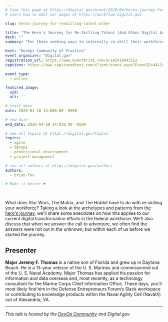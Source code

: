 ```yaml
---
# View this page at https://digital.gov/event/2020/04/heros-journey-for-reskilling-talent-other
# Learn how to edit our pages at https://workflow.digital.gov

slug: heros-journey-for-reskilling-talent-other

title: "The Hero's Journey for Re-Skilling Talent (And Other Digital Adventures)"
deck: ""
summary: "For those seeking ways to internally re-skill their workforce for digital transformation, a look at mythology reveals a recurring theme where those answering the call are involved in an iterative  cycle of 'leveling-up', a theme that may help change-agents set conditions for successful retention and growth of organic digital talent."

host: "DevOps Community of Practice"
event_organizer: "Digital.gov"
registration_url: https://www.eventbrite.com/e/102418841512
captions: https://www.captionedtext.com/client/event.aspx?EventID=4411645&CustomerID=321

event_type:
  - online

featured_image:
  uid:
  alt: ''

# start date
date: 2020-04-28 14:000:00 -0500

# end date
end_date: 2020-04-28 14:030:00 -0500

# see all topics at https://digital.gov/topics
topics: 
  - agile
  - devops
  - professional-development
  - project-management

# see all authors at https://digital.gov/authors
authors: 
  - brian-fox

# Make it better ♥

---
```


What does Star Wars, The Matrix, and The Hobbit have to do with re-skilling your workforce? Taking a look at the archetypes and patterns from [the hero's journey](https://en.wikipedia.org/wiki/Hero's_journey), we'll share some anecdotes on how this applies to our current digital transformation efforts in the federal workforce. We'll also discuss that when we answer the call to adventure, we often find the answers were not out in the unknown, but within each of us before we started the journey.

## Presenter

**Major Jeremy F. Thomas** is a native son of Florida and grew up in Daytona Beach. He is a 13-year veteran of the U. S. Marines and commissioned out of the U. S. Naval Academy. Major Thomas has applied his passion for information and data overseas and, most recently, as a technology consultant for the Marine Corps Chief Information Office. These days, you'll most likely find him in the Defense Entrepreneurs Forum’s Slack workspace or contributing to knowledge products within the Naval Agility Cell (NavalX) out of Alexandria, VA.

---

_This talk is hosted by the [DevOp Community](https://digital.gov/communities/devops/) and Digital.gov._ 
